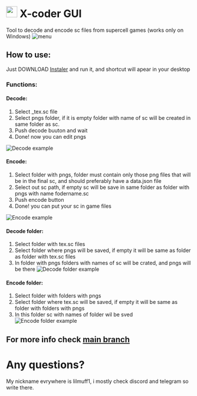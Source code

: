 # <img src="https://github.com/lilmuff2/X-coder/blob/images/icon-gui.png?raw=true" width="30" height="30"> X-coder GUI
Tool to decode and encode sc files from supercell games (works only on Windows) 
![menu](https://github.com/lilmuff2/X-coder/blob/images/menu-gui.png?raw=true)
## How to use:
Just DOWNLOAD [Instaler](https://github.com/lilmuff2/X-coder/releases/download/v1.0-GUI/Xcoder_instaler.exe) and run it, and shortcut will apear in your desktop
### Functions:
#### Decode: 
1. Select _tex.sc file
2. Select pngs folder, if it is empty folder with name of sc will be created in same folder as sc.
3. Push decode buuton and wait
4. Done! now you can edit pngs



![Decode example](https://github.com/lilmuff2/X-coder/blob/images/decode-gui.png?raw=true)
#### Encode:
1. Select folder with pngs, folder must contain only those png files that will be in the final sc, and should preferably have a data.json file
2. Select out sc path, if empty sc will be save in same folder as folder with pngs with name fodername.sc
3. Push encode button
4. Done! you can put your sc in game files


   
![Encode example](https://github.com/lilmuff2/X-coder/blob/images/encode-gui.png?raw=true)
#### Decode folder: 
1. Select folder with tex.sc files
2. Select folder where pngs will be saved, if empty it will be same as folder as folder with tex.sc files
3. In folder with pngs folders with names of sc will be crated, and pngs will be there
![Decode folder example](https://github.com/lilmuff2/X-coder/blob/images/decodefolder-gui.png?raw=true) 
#### Encode folder: 
1. Select folder with folders with pngs
2. Select folder where tex.sc will be saved, if empty it will be same as folder with folders with pngs
3. In this folder sc with names of folder wil be sved
![Encode folder example](https://github.com/lilmuff2/X-coder/blob/images/encodefolder-gui.png?raw=true)

## For more info check [main branch](https://github.com/lilmuff2/X-coder/)
# Any questions?
My nickname evrywhere is lilmuff1, i mostly check discord and telegram so write there.
